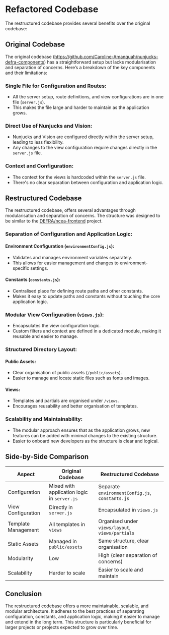 # Refactored Codebase

The restructured codebase provides several benefits over the original codebase:

## Original Codebase

The original codebase (https://github.com/Caroline-Amanquah/nunjucks-defra-components) has a straightforward setup but lacks modularisation and separation of concerns. Here’s a breakdown of the key components and their limitations:

### Single File for Configuration and Routes:

- All the server setup, route definitions, and view configurations are in one file (`server.js`).
- This makes the file large and harder to maintain as the application grows.

### Direct Use of Nunjucks and Vision:

- Nunjucks and Vision are configured directly within the server setup, leading to less flexibility.
- Any changes to the view configuration require changes directly in the `server.js` file.

### Context and Configuration:

- The context for the views is hardcoded within the `server.js` file.
- There's no clear separation between configuration and application logic.

## Restructured Codebase

The restructured codebase, offers several advantages through modularisation and separation of concerns. The structure was designed to be similar to the [DEFRA/ncea-frontend](https://github.com/DEFRA/ncea-frontend) project.

### Separation of Configuration and Application Logic:

#### Environment Configuration (`environmentConfig.js`):

- Validates and manages environment variables separately.
- This allows for easier management and changes to environment-specific settings.

#### Constants (`constants.js`):

- Centralised place for defining route paths and other constants.
- Makes it easy to update paths and constants without touching the core application logic.

### Modular View Configuration (`views.js`):

- Encapsulates the view configuration logic.
- Custom filters and context are defined in a dedicated module, making it reusable and easier to manage.

### Structured Directory Layout:

#### Public Assets:

- Clear organisation of public assets (`/public/assets`).
- Easier to manage and locate static files such as fonts and images.

#### Views:

- Templates and partials are organised under `/views`.
- Encourages reusability and better organisation of templates.

### Scalability and Maintainability:

- The modular approach ensures that as the application grows, new features can be added with minimal changes to the existing structure.
- Easier to onboard new developers as the structure is clear and logical.

## Side-by-Side Comparison

| Aspect                    | Original Codebase                     | Restructured Codebase                              |
|---------------------------|----------------------------------------|----------------------------------------------------|
| Configuration             | Mixed with application logic in `server.js` | Separate `environmentConfig.js`, `constants.js` |
| View Configuration        | Directly in `server.js`                | Encapsulated in `views.js`                         |
| Template Management       | All templates in `views`               | Organised under `views/layout`, `views/partials`   |
| Static Assets             | Managed in `public/assets`             | Same structure, clear organisation                 |
| Modularity                | Low                                    | High (clear separation of concerns)                |
| Scalability               | Harder to scale                        | Easier to scale and maintain                       |

## Conclusion

The restructured codebase offers a more maintainable, scalable, and modular architecture. It adheres to the best practices of separating configuration, constants, and application logic, making it easier to manage and extend in the long term. This structure is particularly beneficial for larger projects or projects expected to grow over time.
